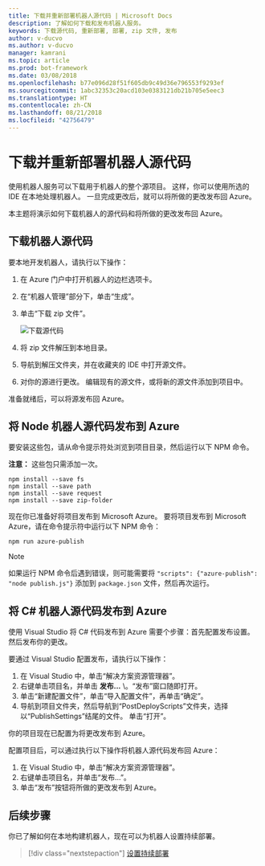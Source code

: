 ```yaml
---
title: 下载并重新部署机器人源代码 | Microsoft Docs
description: 了解如何下载和发布机器人服务。
keywords: 下载源代码, 重新部署, 部署, zip 文件, 发布
author: v-ducvo
ms.author: v-ducvo
manager: kamrani
ms.topic: article
ms.prod: bot-framework
ms.date: 03/08/2018
ms.openlocfilehash: b77e096d28f51f605db9c49d36e796553f9293ef
ms.sourcegitcommit: 1abc32353c20acd103e0383121db21b705e5eec3
ms.translationtype: HT
ms.contentlocale: zh-CN
ms.lasthandoff: 08/21/2018
ms.locfileid: "42756479"
---
```

# <a name="download-and-redeploy-bot-source-code"></a>下载并重新部署机器人源代码

使用机器人服务可以下载用于机器人的整个源项目。 这样，你可以使用所选的 IDE 在本地处理机器人。 一旦完成更改后，就可以将所做的更改发布回 Azure。 

本主题将演示如何下载机器人的源代码和将所做的更改发布回 Azure。 

## <a name="download-bot-source-code"></a>下载机器人源代码

要本地开发机器人，请执行以下操作：

1. 在 Azure 门户中打开机器人的边栏选项卡。
2. 在“机器人管理”部分下，单击“生成”。
3. 单击“下载 zip 文件”。 

   ![下载源代码](~/media/azure-bot-build/download-zip-file.png)

4. 将 zip 文件解压到本地目录。
5. 导航到解压文件夹，并在收藏夹的 IDE 中打开源文件。
6. 对你的源进行更改。 编辑现有的源文件，或将新的源文件添加到项目中。

准备就绪后，可以将源发布回 Azure。

## <a name="publish-node-bot-source-code-to-azure"></a>将 Node 机器人源代码发布到 Azure

要安装这些包，请从命令提示符处浏览到项目目录，然后运行以下 NPM 命令。

**注意：** 这些包只需添加一次。

```console
npm install --save fs
npm install --save path
npm install --save request
npm install --save zip-folder
```

现在你已准备好将项目发布到 Microsoft Azure。 要将项目发布到 Microsoft Azure，请在命令提示符中运行以下 NPM 命令：

```console
npm run azure-publish
```

> [!NOTE]
> 如果运行 NPM 命令后遇到错误，则可能需要将 `"scripts": {"azure-publish": "node publish.js"}` 添加到 `package.json` 文件，然后再次运行。

## <a name="publish-c-bot-source-code-to-azure"></a>将 C# 机器人源代码发布到 Azure

使用 Visual Studio 将 C# 代码发布到 Azure 需要个步骤：首先配置发布设置。 然后发布你的更改。

要通过 Visual Studio 配置发布，请执行以下操作：

1. 在 Visual Studio 中，单击“解决方案资源管理器”。
2. 右键单击项目名，并单击 **发布...** \。“发布”窗口随即打开。
3. 单击“新建配置文件”，单击“导入配置文件”，再单击“确定”。
4. 导航到项目文件夹，然后导航到“PostDeployScripts”文件夹，选择以“PublishSettings”结尾的文件。 单击“打开”。

你的项目现在已配置为将更改发布到 Azure。

配置项目后，可以通过执行以下操作将机器人源代码发布回 Azure：

1. 在 Visual Studio 中，单击“解决方案资源管理器”。
2. 右键单击项目名，并单击“发布...”。
3. 单击“发布”按钮将所做的更改发布到 Azure。

## <a name="next-steps"></a>后续步骤
你已了解如何在本地构建机器人，现在可以为机器人设置持续部署。

> [!div class="nextstepaction"]
> [设置持续部署](bot-service-build-continuous-deployment.md)
